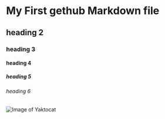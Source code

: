 # My First gethub Markdown file

## heading 2

### heading 3

#### heading 4

##### heading 5

###### heading 6

![Image of Yaktocat](https://octodex.github.com/images/yaktocat.png)
